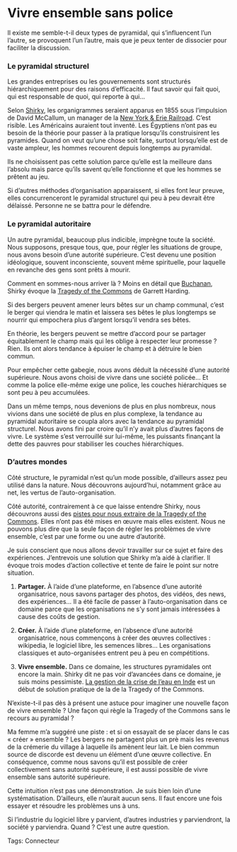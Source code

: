 # Vivre ensemble sans police

Il existe me semble-t-il deux types de pyramidal, qui s’influencent l’un l’autre, se provoquent l’un l’autre, mais que je peux tenter de dissocier pour faciliter la discussion.

### Le pyramidal structurel

Les grandes entreprises ou les gouvernements sont structurés hiérarchiquement pour des raisons d’efficacité. Il faut savoir qui fait quoi, qui est responsable de quoi, qui reporte à qui…

Selon [Shirky](http://blog.tcrouzet.com/2008/08/29/organisation-sans-organisation/), les organigrammes seraient apparus en 1855 sous l’impulsion de David McCallum, un manager de la [New York &amp; Erie Railroad](http://en.wikipedia.org/wiki/Erie_Railroad). C’est risible. Les Américains auraient tout inventé. Les Égyptiens n’ont pas eu besoin de la théorie pour passer à la pratique lorsqu’ils construisirent les pyramides. Quand on veut qu’une chose soit faite, surtout lorsqu’elle est de vaste ampleur, les hommes recourent depuis longtemps au pyramidal.

Ils ne choisissent pas cette solution parce qu’elle est la meilleure dans l’absolu mais parce qu’ils savent qu’elle fonctionne et que les hommes se prêtent au jeu.

Si d’autres méthodes d’organisation apparaissent, si elles font leur preuve, elles concurrenceront le pyramidal structurel qui peu à peu devrait être délaissé. Personne ne se battra pour le défendre.

### Le pyramidal autoritaire

Un autre pyramidal, beaucoup plus indicible, imprègne toute la société. Nous supposons, presque tous, que, pour régler les situations de groupe, nous avons besoin d’une autorité supérieure. C’est devenu une position idéologique, souvent inconsciente, souvent même spirituelle, pour laquelle en revanche des gens sont prêts à mourir.

Comment en sommes-nous arriver là ? Moins en détail que [Buchanan](http://blog.tcrouzet.com/2007/12/26/la-fiscalite-auto-organisee/), Shirky évoque la [Tragedy of the Commons](http://dieoff.org/page95.htm) de Garrett Harding.

Si des bergers peuvent amener leurs bêtes sur un champ communal, c’est le berger qui viendra le matin et laissera ses bêtes le plus longtemps se nourrir qui empochera plus d’argent lorsqu’il vendra ses bêtes.

En théorie, les bergers peuvent se mettre d’accord pour se partager équitablement le champ mais qui les oblige à respecter leur promesse ? Rien. Ils ont alors tendance à épuiser le champ et à détruire le bien commun.

Pour empêcher cette gabegie, nous avons déduit la nécessité d’une autorité supérieure. Nous avons choisi de vivre dans une société policée… Et comme la police elle-même exige une police, les couches hiérarchiques se sont peu à peu accumulées.

Dans un même temps, nous devenions de plus en plus nombreux, nous vivions dans une société de plus en plus complexe, la tendance au pyramidal autoritaire se coupla alors avec la tendance au pyramidal structurel. Nous avons fini par croire qu’il n’y avait plus d’autres façons de vivre. Le système s’est verrouillé sur lui-même, les puissants finançant la dette des pauvres pour stabiliser les couches hiérarchiques.

### D’autres mondes

Côté structure, le pyramidal n’est qu’un mode possible, d’ailleurs assez peu utilisé dans la nature. Nous découvrons aujourd’hui, notamment grâce au net, les vertus de l’auto-organisation.

Côté autorité, contrairement à ce que laisse entendre Shirky, nous découvrons aussi des [pistes pour nous extraire de la Tragedy of the Commons](http://blog.tcrouzet.com/2007/12/26/la-fiscalite-auto-organisee/). Elles n’ont pas été mises en œuvre mais elles existent. Nous ne pouvons plus dire que la seule façon de régler les problèmes de vivre ensemble, c’est par une forme ou une autre d’autorité.

Je suis conscient que nous allons devoir travailler sur ce sujet et faire des expériences. J’entrevois une solution que Shirky m’a aidé à clarifier. Il évoque trois modes d’action collective et tente de faire le point sur notre situation.

1. **Partager.** À l’aide d’une plateforme, en l’absence d’une autorité organisatrice, nous savons partager des photos, des vidéos, des news, des expériences… Il a été facile de passer à l’auto-organisation dans ce domaine parce que les organisations ne s’y sont jamais intéressées à cause des coûts de gestion.

2. **Créer.** À l’aide d’une plateforme, en l’absence d’une autorité organisatrice, nous commençons à créer des œuvres collectives : wikipedia, le logiciel libre, les semences libres… Les organisations classiques et auto-organisées entrent peu à peu en compétitions.

3. **Vivre ensemble.** Dans ce domaine, les structures pyramidales ont encore la main. Shirky dit ne pas voir d’avancées dans ce domaine, je suis moins pessimiste. [La gestion de la crise de l’eau en Inde](http://blog.tcrouzet.com/2006/03/09/20-000-litres-deau-pour-1-kg-de-caf/) est un début de solution pratique de la de la Tragedy of the Commons.

N’existe-t-il pas dès à présent une astuce pour imaginer une nouvelle façon de vivre ensemble ? Une façon qui règle la Tragedy of the Commons sans le recours au pyramidal ?

Ma femme m’a suggéré une piste : et si on essayait de se placer dans le cas « créer » ensemble ? Les bergers ne partagent plus un prè mais les revenus de la crémerie du village à laquelle ils amènent leur lait. Le bien commun source de discorde est devenu un élément d’une œuvre collective. En conséquence, comme nous savons qu’il est possible de créer collectivement sans autorité supérieure, il est aussi possible de vivre ensemble sans autorité supérieure.

Cette intuition n’est pas une démonstration. Je suis bien loin d’une systématisation. D’ailleurs, elle n’aurait aucun sens. Il faut encore une fois essayer et résoudre les problèmes uns à uns.

Si l’industrie du logiciel libre y parvient, d’autres industries y parviendront, la société y parviendra. Quand ? C’est une autre question.

Tags: Connecteur